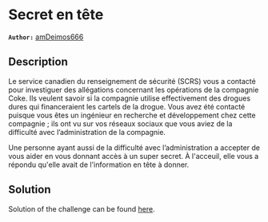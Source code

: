 # Secret en tête

**`Author:`** [amDeimos666](https://github.com/amDeimos666)

## Description

Le service canadien du renseignement de sécurité (SCRS) vous a contacté pour investiguer des allégations concernant les opérations de la compagnie Coke. Ils veulent savoir si la compagnie utilise effectivement des drogues dures qui financeraient les cartels de la drogue. Vous avez été contacté puisque vous êtes un ingénieur en recherche et développement chez cette compagnie ; ils ont vu sur vos réseaux sociaux que vous aviez de la difficulté avec l’administration de la compagnie.

Une personne ayant aussi de la difficulté avec l’administration a accepter de vous aider en vous donnant accès à un super secret. À l'acceuil, elle vous a répondu qu'elle avait de l'information en tête à donner.

## Solution

Solution of the challenge can be found [here](solution/README.md).
